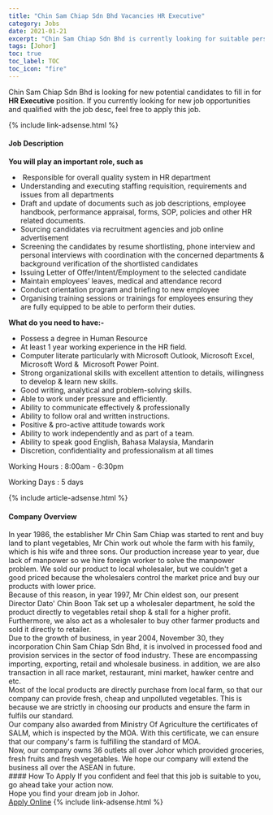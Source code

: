 ```yaml
---
title: "Chin Sam Chiap Sdn Bhd Vacancies HR Executive" 
category: Jobs 
date: 2021-01-21 
excerpt: "Chin Sam Chiap Sdn Bhd is currently looking for suitable person to fill in the HR Executive which positioned at Johor" 
tags: [Johor] 
toc: true 
toc_label: TOC 
toc_icon: "fire" 
--- 
```


<p>Chin Sam Chiap Sdn Bhd is looking for new potential candidates to fill in for <b>HR Executive</b> position. If you currently looking for new job opportunities and qualified with the job desc, feel free to apply this job.
</p>{% include link-adsense.html %} 
<div><div><h4>Job Description</h4></div><div><div><span><div><p><strong>You will play an important role, such as</strong></p><ul><li>&#160;Responsible for overall quality system in HR department</li><li>Understanding and executing staffing requisition, requirements and issues from all departments</li><li>Draft and update of documents such as job descriptions, employee handbook, performance appraisal, forms, SOP, policies and other HR related documents.</li><li>Sourcing candidates via recruitment agencies and job online advertisement</li><li>Screening the candidates by resume shortlisting, phone interview and personal interviews with coordination with the concerned departments &amp; background verification of the shortlisted candidates</li><li>Issuing Letter of Offer/Intent/Employment to the selected candidate</li><li>Maintain employees&#8217; leaves, medical and attendance record</li><li>Conduct orientation program and briefing to new employee</li><li>Organising training sessions or trainings for employees ensuring they are fully equipped to be able to perform their duties.</li></ul><p><strong>What do you need to have:-</strong></p><ul><li>Possess a degree in Human Resource</li><li>At least 1 year working experience in the HR field.</li><li>Computer literate particularly with Microsoft Outlook, Microsoft Excel, Microsoft Word &amp;&#160;&#160;Microsoft Power Point.</li><li>Strong organizational skills with excellent attention to details, willingness to develop &amp; learn new skills.</li><li>Good writing, analytical and problem-solving skills.</li><li>Able to work under pressure and efficiently.</li><li>Ability to communicate effectively &amp; professionally</li><li>Ability to follow oral and written instructions.</li><li>Positive &amp; pro-active attitude towards work</li><li>Ability to work independently and as part of a team.</li><li>Ability to speak good English, Bahasa Malaysia, Mandarin</li><li>Discretion, confidentiality and professionalism at all times</li></ul><p>Working Hours	: 8:00am - 6:30pm</p><p>Working Days : 5 days</p></div></span></div></div></div> 
{% include article-adsense.html %} 
<div><div><h4>Company Overview</h4></div><div><div><span><div><div>In year 1986, the establisher Mr Chin Sam Chiap was started to rent and buy land to plant vegetables, Mr Chin work out whole the farm with his family, which is his wife and three sons. Our production increase year to year, due lack of manpower so we hire foreign worker to solve the manpower problem. We sold our product to local wholesaler, but we couldn't get a good priced because the wholesalers control the market price and buy our products with lower price.</div>
<div>Because of this reason, in year 1997, Mr Chin eldest son, our present Director Dato' Chin Boon Tak set up a wholesaler department, he sold the product directly to vegetables retail shop &amp; stall for a higher profit. Furthermore, we also act as a wholesaler to buy other farmer products and sold it directly to retailer.</div>
<div>Due to the growth of business, in year 2004, November 30, they incorporation Chin Sam Chiap Sdn Bhd, it is involved in processed food and provision services in the sector of food industry. These are encompassing importing, exporting, retail and wholesale business. in addition, we are also transaction in all race market, restaurant, mini market, hawker centre and etc.</div>
<div>Most of the local products are directly purchase from local farm, so that our company can provide fresh, cheap and unpolluted vegetables. This is because we are strictly in choosing our products and ensure the farm in fulfils our standard.</div>
<div>Our company also awarded from Ministry Of Agriculture the certificates of SALM, which is inspected by the MOA. With this certificate, we can ensure that our company's farm is fulfilling the standard of MOA.</div>
<div>Now, our company owns 36 outlets all over Johor which provided groceries, fresh fruits and fresh vegetables. We hope our company will extend the business all over the ASEAN in future.</div></div></span></div></div></div> 
#### How To Apply 
If you confident and feel that this job is suitable to you, go ahead take your action now. <br/> 
Hope you find your dream job in Johor. <br/> 
<a href="https://www.jobstreet.com.my/en/job/hr-executive-4467652?jobId=jobstreet-my-job-4467652&sectionRank=4&token=0~2a37671a-a5e2-47b1-b754-f82d8a41a795&fr=SRP%20View%20In%20New%20Ta" class="btn btn--info" target="_blank" rel="nofollow noopenner">Apply Online</a> 
{% include link-adsense.html %} 